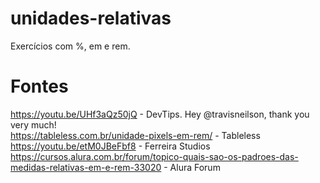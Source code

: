 # unidades-relativas
Exercícios com %, em e rem.


# Fontes
https://youtu.be/UHf3aQz50jQ - DevTips. Hey @travisneilson, thank you very much! <br>
https://tableless.com.br/unidade-pixels-em-rem/ - Tableless<br>
https://youtu.be/etM0JBeFbf8 - Ferreira Studios<br>
https://cursos.alura.com.br/forum/topico-quais-sao-os-padroes-das-medidas-relativas-em-e-rem-33020 - Alura Forum <br>
